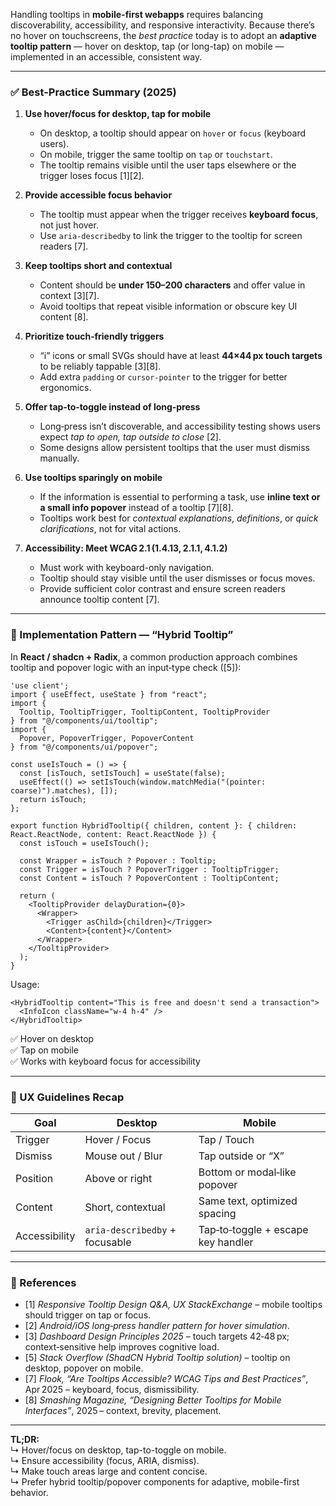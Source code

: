 Handling tooltips in **mobile-first webapps** requires balancing discoverability, accessibility, and responsive interactivity. Because there’s no hover on touchscreens, the *best practice* today is to adopt an **adaptive tooltip pattern** — hover on desktop, tap (or long-tap) on mobile — implemented in an accessible, consistent way.

---

### ✅ Best-Practice Summary (2025)

1. **Use hover/focus for desktop, tap for mobile**
   - On desktop, a tooltip should appear on `hover` or `focus` (keyboard users).  
   - On mobile, trigger the same tooltip on `tap` or `touchstart`.  
   - The tooltip remains visible until the user taps elsewhere or the trigger loses focus [1][2].

2. **Provide accessible focus behavior**
   - The tooltip must appear when the trigger receives **keyboard focus**, not just hover.  
   - Use `aria-describedby` to link the trigger to the tooltip for screen readers [7].

3. **Keep tooltips short and contextual**
   - Content should be **under 150–200 characters** and offer value in context [3][7].
   - Avoid tooltips that repeat visible information or obscure key UI content [8].

4. **Prioritize touch‑friendly triggers**
   - “i” icons or small SVGs should have at least **44×44 px touch targets** to be reliably tappable [3][8].
   - Add extra `padding` or `cursor-pointer` to the trigger for better ergonomics.

5. **Offer tap‑to‑toggle instead of long‑press**
   - Long‑press isn’t discoverable, and accessibility testing shows users expect *tap to open, tap outside to close* [2].
   - Some designs allow persistent tooltips that the user must dismiss manually.

6. **Use tooltips sparingly on mobile**
   - If the information is essential to performing a task, use **inline text or a small info popover** instead of a tooltip [7][8].
   - Tooltips work best for *contextual explanations*, *definitions*, or *quick clarifications*, not for vital actions.

7. **Accessibility: Meet WCAG 2.1 (1.4.13, 2.1.1, 4.1.2)**
   - Must work with keyboard-only navigation.
   - Tooltip should stay visible until the user dismisses or focus moves.
   - Provide sufficient color contrast and ensure screen readers announce tooltip content [7].

---

### 🧩 Implementation Pattern — “Hybrid Tooltip”

In **React / shadcn + Radix**, a common production approach combines tooltip and popover logic with an input‑type check ([5]):

```tsx
'use client';
import { useEffect, useState } from "react";
import {
  Tooltip, TooltipTrigger, TooltipContent, TooltipProvider
} from "@/components/ui/tooltip";
import {
  Popover, PopoverTrigger, PopoverContent
} from "@/components/ui/popover";

const useIsTouch = () => {
  const [isTouch, setIsTouch] = useState(false);
  useEffect(() => setIsTouch(window.matchMedia("(pointer: coarse)").matches), []);
  return isTouch;
};

export function HybridTooltip({ children, content }: { children: React.ReactNode, content: React.ReactNode }) {
  const isTouch = useIsTouch();

  const Wrapper = isTouch ? Popover : Tooltip;
  const Trigger = isTouch ? PopoverTrigger : TooltipTrigger;
  const Content = isTouch ? PopoverContent : TooltipContent;

  return (
    <TooltipProvider delayDuration={0}>
      <Wrapper>
        <Trigger asChild>{children}</Trigger>
        <Content>{content}</Content>
      </Wrapper>
    </TooltipProvider>
  );
}
```

Usage:
```tsx
<HybridTooltip content="This is free and doesn't send a transaction">
  <InfoIcon className="w-4 h-4" />
</HybridTooltip>
```

✅ Hover on desktop  
✅ Tap on mobile  
✅ Works with keyboard focus for accessibility  

---

### 📐 UX Guidelines Recap

| Goal | Desktop | Mobile |
|------|----------|---------|
| Trigger | Hover / Focus | Tap / Touch |
| Dismiss | Mouse out / Blur | Tap outside or “X” |
| Position | Above or right | Bottom or modal‑like popover |
| Content | Short, contextual | Same text, optimized spacing |
| Accessibility | `aria-describedby` + focusable | Tap‑to‑toggle + escape key handler |

---

### 🔎 References
- [1] *Responsive Tooltip Design Q&A, UX StackExchange* – mobile tooltips should trigger on tap or focus.  
- [2] *Android/iOS long‑press handler pattern for hover simulation*.  
- [3] *Dashboard Design Principles 2025* – touch targets 42‑48 px; context‑sensitive help improves cognitive load.  
- [5] *Stack Overflow (ShadCN Hybrid Tooltip solution)* – tooltip on desktop, popover on mobile.  
- [7] *Flook, “Are Tooltips Accessible? WCAG Tips and Best Practices”*, Apr 2025 – keyboard, focus, dismissibility.  
- [8] *Smashing Magazine, “Designing Better Tooltips for Mobile Interfaces”*, 2025 – context, brevity, placement.

---

**TL;DR:**  
↳ Hover/focus on desktop, tap-to-toggle on mobile.  
↳ Ensure accessibility (focus, ARIA, dismiss).  
↳ Make touch areas large and content concise.  
↳ Prefer hybrid tooltip/popover components for adaptive, mobile-first behavior.